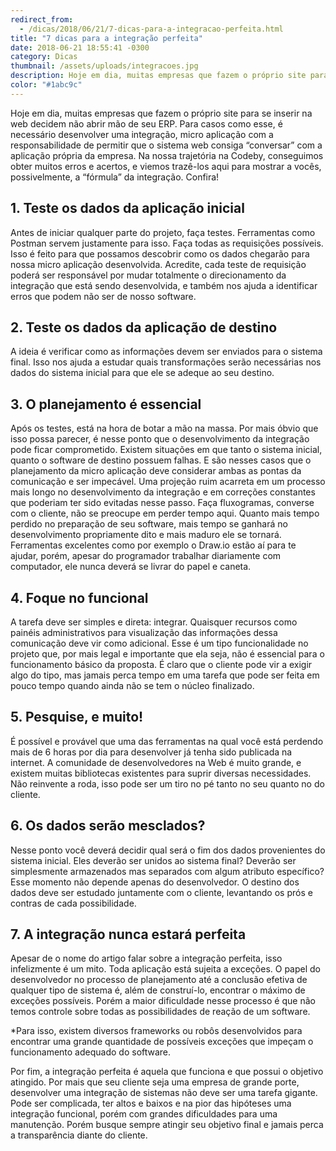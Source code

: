 ```yaml
---
redirect_from:
  - /dicas/2018/06/21/7-dicas-para-a-integracao-perfeita.html
title: "7 dicas para a integração perfeita"
date: 2018-06-21 18:55:41 -0300
category: Dicas
thumbnail: /assets/uploads/integracoes.jpg
description: Hoje em dia, muitas empresas que fazem o próprio site para se inserir na web decidem não abrir mão de seu ERP.
color: "#1abc9c"
---
```


Hoje em dia, muitas empresas que fazem o próprio site para se inserir na web decidem não abrir mão de seu ERP. Para casos como esse, é necessário desenvolver uma integração, micro aplicação com a responsabilidade de permitir que o sistema web consiga “conversar” com a aplicação própria da empresa. Na nossa trajetória na Codeby, conseguimos obter muitos erros e acertos, e viemos trazê-los aqui para mostrar a vocês, possivelmente, a “fórmula” da integração. Confira!

## 1. Teste os dados da aplicação inicial

Antes de iniciar qualquer parte do projeto, faça testes. Ferramentas como Postman servem justamente para isso. Faça todas as requisições possíveis. Isso é feito para que possamos descobrir como os dados chegarão para nossa micro aplicação desenvolvida. Acredite, cada teste de requisição poderá ser responsável por mudar totalmente o direcionamento da integração que está sendo desenvolvida, e também nos ajuda a identificar erros que podem não ser de nosso software.

## 2. Teste os dados da aplicação de destino

A ideia é verificar como as informações devem ser enviados para o sistema final. Isso nos ajuda a estudar quais transformações serão necessárias nos dados do sistema inicial para que ele se adeque ao seu destino.

## 3. O planejamento é essencial

Após os testes, está na hora de botar a mão na massa. Por mais óbvio que isso possa parecer, é nesse ponto que o desenvolvimento da integração pode ficar comprometido. Existem situações em que tanto o sistema inicial, quanto o software de destino possuem falhas. E são nesses casos que o planejamento da micro aplicação deve considerar ambas as pontas da comunicação e ser impecável. Uma projeção ruim acarreta em um processo mais longo no desenvolvimento da integração e em correções constantes que poderiam ter sido evitadas nesse passo. Faça fluxogramas, converse com o cliente, não se preocupe em perder tempo aqui. Quanto mais tempo perdido no preparação de seu software, mais tempo se ganhará no desenvolvimento propriamente dito e mais maduro ele se tornará. Ferramentas excelentes como por exemplo o Draw.io estão aí para te ajudar, porém, apesar do programador trabalhar diariamente com computador, ele nunca deverá se livrar do papel e caneta.

## 4. Foque no funcional

A tarefa deve ser simples e direta: integrar. Quaisquer recursos como painéis administrativos para visualização das informações dessa comunicação deve vir como adicional. Esse é um tipo funcionalidade no projeto que, por mais legal e importante que ela seja, não é essencial para o funcionamento básico da proposta. É claro que o cliente pode vir a exigir algo do tipo, mas jamais perca tempo em uma tarefa que pode ser feita em pouco tempo quando ainda não se tem o núcleo finalizado.

## 5. Pesquise, e muito!

É possível e provável que uma das ferramentas na qual você está perdendo mais de 6 horas por dia para desenvolver já tenha sido publicada na internet. A comunidade de desenvolvedores na Web é muito grande, e existem muitas bibliotecas existentes para suprir diversas necessidades. Não reinvente a roda, isso pode ser um tiro no pé tanto no seu quanto no do cliente.

## 6. Os dados serão mesclados?

Nesse ponto você deverá decidir qual será o fim dos dados provenientes do sistema inicial. Eles deverão ser unidos ao sistema final? Deverão ser simplesmente armazenados mas separados com algum atributo específico? Esse momento não depende apenas do desenvolvedor. O destino dos dados deve ser estudado juntamente com o cliente, levantando os prós e contras de cada possibilidade.

## 7. A integração nunca estará perfeita

Apesar de o nome do artigo falar sobre a integração perfeita, isso infelizmente é um mito. Toda aplicação está sujeita a exceções. O papel do desenvolvedor no processo de planejamento até a conclusão efetiva de qualquer tipo de sistema é, além de construí-lo, encontrar o máximo de exceções possíveis. Porém a maior dificuldade nesse processo é que não temos controle sobre todas as possibilidades de reação de um software.

*Para isso, existem diversos frameworks ou robôs desenvolvidos para encontrar uma grande quantidade de possíveis exceções que impeçam o funcionamento adequado do software.

Por fim, a integração perfeita é aquela que funciona e que possui o objetivo atingido. Por mais que seu cliente seja uma empresa de grande porte, desenvolver uma integração de sistemas não deve ser uma tarefa gigante. Pode ser complicada, ter altos e baixos e na pior das hipóteses uma integração funcional, porém com grandes dificuldades para uma manutenção. Porém busque sempre atingir seu objetivo final e jamais perca a transparência diante do cliente.
